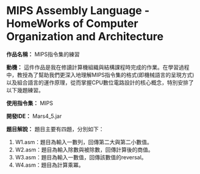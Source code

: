 # MIPS Assembly Language - HomeWorks of Computer Organization and Architecture

**作品名稱：** MIPS指令集的練習

**動機：** 這件作品是我在修讀計算機組織與結構課程時完成的作業。在學習過程中，教授為了幫助我們更深入地理解MIPS指令集的格式(即機械語言的呈現方式)以及組合語言的運作原理，從而掌握CPU數位電路設計的核心概念，特別安排了以下幾題練習。

**使用指令集：** MIPS

**開發IDE：** Mars4_5.jar

**題目解說：** 題目主要有四題，分別如下：
1. W1.asm：題目為輸入一數列，回傳第二大與第二小數值。
2. W2.asm：題目為輸入除數與被除數，回傳計算後的商值。
3. W3.asm：題目為輸入一數值，回傳該數值的reversal。
4. W4.asm：題目為計算乘冪。
